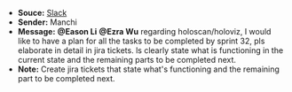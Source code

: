 - **Souce:** [Slack](https://smart-surgery-tek.slack.com/archives/C06MG9CDTGU/p1723099613641489)
- **Sender:** Manchi
- **Message:** **@Eason Li** **@Ezra Wu** regarding holoscan/holoviz, I would like to have a plan for all the tasks to be completed by sprint 32, pls elaborate in detail in jira tickets. ls clearly state what is functioning in the current state and the remaining parts to be completed next.
- **Note:** Create jira tickets that state what's functioning and the remaining part to be completed next.
